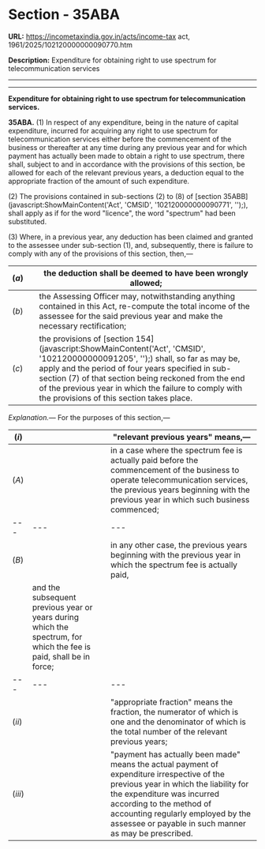 # Section - 35ABA

**URL:** https://incometaxindia.gov.in/acts/income-tax act, 1961/2025/102120000000090770.htm

**Description:** Expenditure for obtaining right to use spectrum for telecommunication services

---

****

**Expenditure for obtaining right to use spectrum for telecommunication services.**

**35ABA.** (1) In respect of any expenditure, being in the nature of capital expenditure, incurred for acquiring any right to use spectrum for telecommunication services either before the commencement of the business or thereafter at any time during any previous year and for which payment has actually been made to obtain a right to use spectrum, there shall, subject to and in accordance with the provisions of this section, be allowed for each of the relevant previous years, a deduction equal to the appropriate fraction of the amount of such expenditure.

(2) The provisions contained in sub-sections (2) to (8) of [section 35ABB](javascript:ShowMainContent\('Act', 'CMSID', '102120000000090771', ''\);), shall apply as if for the word "licence", the word "spectrum" had been substituted.

(3) Where, in a previous year, any deduction has been claimed and granted to the assessee under sub-section (1), and, subsequently, there is failure to comply with any of the provisions of this section, then,—

(_a_) |  |  the deduction shall be deemed to have been wrongly allowed;  
---|---|---  
(_b_) |  |  the Assessing Officer may, notwithstanding anything contained in this Act, re-compute the total income of the assessee for the said previous year and make the necessary rectification;  
(_c_) |  |  the provisions of [section 154](javascript:ShowMainContent\('Act', 'CMSID', '102120000000091205', ''\);) shall, so far as may be, apply and the period of four years specified in sub-section (7) of that section being reckoned from the end of the previous year in which the failure to comply with the provisions of this section takes place.  
  
_Explanation.—_ For the purposes of this section,—

(_i_) |  |  "relevant previous years" means,—  
---|---|---  
(_A_) |  |  in a case where the spectrum fee is actually paid before the commencement of the business to operate telecommunication services, the previous years beginning with the previous year in which such business commenced;  
---|---|---  
(_B_) |  |  in any other case, the previous years beginning with the previous year in which the spectrum fee is actually paid,  
|  |  and the subsequent previous year or years during which the spectrum, for which the fee is paid, shall be in force;  
---|---|---  
(_ii_) |  |  "appropriate fraction" means the fraction, the numerator of which is one and the denominator of which is the total number of the relevant previous years;  
(_iii_) |  |  "payment has actually been made" means the actual payment of expenditure irrespective of the previous year in which the liability for the expenditure was incurred according to the method of accounting regularly employed by the assessee or payable in such manner as may be prescribed.